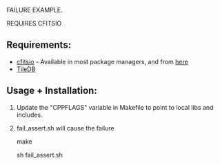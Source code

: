 FAILURE EXAMPLE.

  REQUIRES CFITSIO

Requirements: 
-------------

* [cfitsio](https://heasarc.gsfc.nasa.gov/fitsio/fitsio.html) - Available in most package managers, and from [here](https://github.com/HEASARC/cfitsio)
* [TileDB](http://istc-bigdata.org/tiledb/index.html)

Usage + Installation:
---------------------

1. Update the "CPPFLAGS" variable in Makefile to point to local libs and includes.
1. fail_assert.sh will cause the failure

    make

    sh fail_assert.sh
